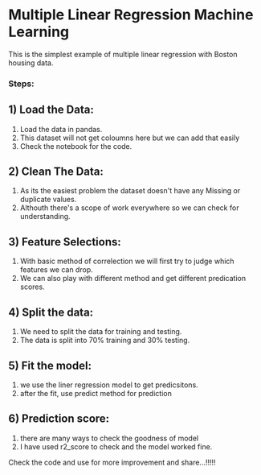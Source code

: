 # Multiple Linear Regression Machine Learning
This is the simplest example of multiple linear regression with Boston housing data.

### Steps:

## 1) Load the Data:
1. Load the data in pandas.
2. This dataset will not get coloumns here but we can add that easily
3. Check the notebook for the code.

## 2) Clean The Data:
 1. As its the easiest problem the dataset doesn't have any Missing or duplicate values.
 2. Althouth there's a scope of work everywhere so we can check for understanding.
 
 ## 3) Feature Selections:
 1. With basic method of correlection we will first try to judge which features we can drop.
 2. We can also play with different method and get different predication scores.
 
 ## 4) Split the data:
 1. We need to split the data for training and testing.
 2. The data is split into 70% training and 30% testing.
 
 ## 5) Fit the model:
 1. we use the liner regression model to get predicsitons.
 2. after the fit, use predict method for prediction
 
 ## 6) Prediction score:
 1. there are many ways to check the goodness of model
 2. I have used r2_score to check and the model worked fine.
 
 
 Check the code and use for more improvement and share...!!!!!
 
